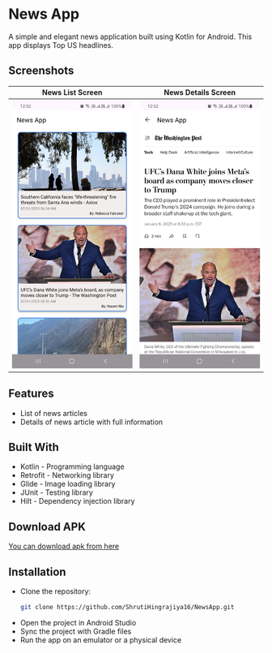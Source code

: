 # News App
A simple and elegant news application built using Kotlin for Android. This app displays Top US headlines.

## Screenshots
| News List Screen | News Details Screen |
|--------------|--------------|
| ![News List Screen](Screenshots/NewsListScreen.jpg) | ![News Details Screen](Screenshots/NewsDetailsScreen.jpg) |

## Features
- List of news articles
- Details of news article with full information

## Built With
- Kotlin - Programming language
- Retrofit - Networking library
- Glide - Image loading library
- JUnit - Testing library
- Hilt - Dependency injection library

## Download APK
[You can download apk from here](APK/NewsApp.apk)

## Installation

- Clone the repository:
   ```bash
   git clone https://github.com/ShrutiHingrajiya16/NewsApp.git
- Open the project in Android Studio
- Sync the project with Gradle files
- Run the app on an emulator or a physical device
